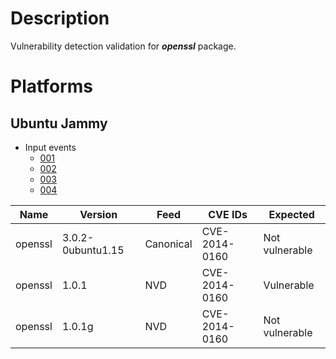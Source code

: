 # Description

Vulnerability detection validation for **_openssl_** package.

# Platforms

## Ubuntu Jammy

- Input events
  - [001](input_001.json)
  - [002](input_002.json)
  - [003](input_003.json)
  - [004](input_004.json)

| Name      | Version           | Feed      | CVE IDs       | Expected      |
|-----------|-------------------|-----------|---------------|---------------|
| openssl   | 3.0.2-0ubuntu1.15 | Canonical | CVE-2014-0160 |Not vulnerable |
| openssl   | 1.0.1             | NVD       | CVE-2014-0160 |Vulnerable     |
| openssl   | 1.0.1g            | NVD       | CVE-2014-0160 |Not vulnerable |
